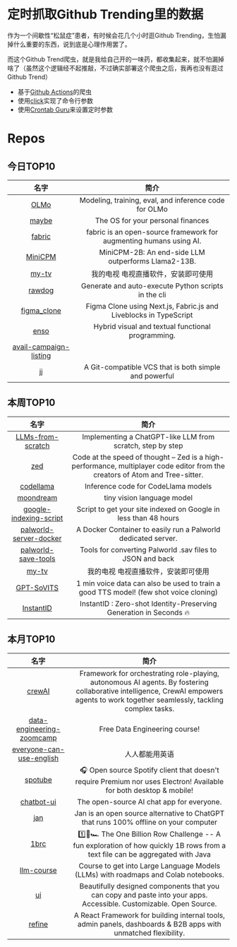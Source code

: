 # 定时抓取Github Trending里的数据

作为一个间歇性“松鼠症”患者，有时候会花几个小时逛Github Trending，生怕漏掉什么重要的东西，说到底是心理作用罢了。

而这个Github Trend爬虫，就是我给自己开的一味药，都收集起来，就不怕漏掉啥了（虽然这个逻辑经不起推敲，不过确实部署这个爬虫之后，我再也没有逛过Github Trend）

* 基于[Github Actions](https://docs.github.com/en/actions)的爬虫
* 使用[click](https://github.com/pallets/click)实现了命令行参数
* 使用[Crontab Guru](https://crontab.guru/)来设置定时参数

# Repos
## 今日TOP10 
<!-- START OF DAILY_TOP10_REPOS -->
| 名字 | 简介 |
| :----: | :----: |
| [OLMo](https://github.com/allenai/OLMo) | Modeling, training, eval, and inference code for OLMo |
| [maybe](https://github.com/maybe-finance/maybe) | The OS for your personal finances |
| [fabric](https://github.com/danielmiessler/fabric) | fabric is an open-source framework for augmenting humans using AI. |
| [MiniCPM](https://github.com/OpenBMB/MiniCPM) | MiniCPM-2B: An end-side LLM outperforms Llama2-13B. |
| [my-tv](https://github.com/lizongying/my-tv) | 我的电视 电视直播软件，安装即可使用 |
| [rawdog](https://github.com/AbanteAI/rawdog) | Generate and auto-execute Python scripts in the cli |
| [figma_clone](https://github.com/adrianhajdin/figma_clone) | Figma Clone using Next.js, Fabric.js and Liveblocks in TypeScript |
| [enso](https://github.com/enso-org/enso) | Hybrid visual and textual functional programming. |
| [avail-campaign-listing](https://github.com/karnotxyz/avail-campaign-listing) |  |
| [jj](https://github.com/martinvonz/jj) | A Git-compatible VCS that is both simple and powerful |
<!-- END OF DAILY_TOP10_REPOS -->

## 本周TOP10
<!-- START OF WEEKLY_TOP10_REPOS -->
| 名字 | 简介 |
| :----: | :----: |
| [LLMs-from-scratch](https://github.com/rasbt/LLMs-from-scratch) | Implementing a ChatGPT-like LLM from scratch, step by step |
| [zed](https://github.com/zed-industries/zed) | Code at the speed of thought – Zed is a high-performance, multiplayer code editor from the creators of Atom and Tree-sitter. |
| [codellama](https://github.com/facebookresearch/codellama) | Inference code for CodeLlama models |
| [moondream](https://github.com/vikhyat/moondream) | tiny vision language model |
| [google-indexing-script](https://github.com/goenning/google-indexing-script) | Script to get your site indexed on Google in less than 48 hours |
| [palworld-server-docker](https://github.com/thijsvanloef/palworld-server-docker) | A Docker Container to easily run a Palworld dedicated server. |
| [palworld-save-tools](https://github.com/cheahjs/palworld-save-tools) | Tools for converting Palworld .sav files to JSON and back |
| [my-tv](https://github.com/lizongying/my-tv) | 我的电视 电视直播软件，安装即可使用 |
| [GPT-SoVITS](https://github.com/RVC-Boss/GPT-SoVITS) | 1 min voice data can also be used to train a good TTS model! (few shot voice cloning) |
| [InstantID](https://github.com/InstantID/InstantID) | InstantID : Zero-shot Identity-Preserving Generation in Seconds 🔥 |
<!-- END OF WEEKLY_TOP10_REPOS -->

## 本月TOP10
<!-- START OF MONTHLY_TOP10_REPOS -->
| 名字 | 简介 |
| :----: | :----: |
| [crewAI](https://github.com/joaomdmoura/crewAI) | Framework for orchestrating role-playing, autonomous AI agents. By fostering collaborative intelligence, CrewAI empowers agents to work together seamlessly, tackling complex tasks. |
| [data-engineering-zoomcamp](https://github.com/DataTalksClub/data-engineering-zoomcamp) | Free Data Engineering course! |
| [everyone-can-use-english](https://github.com/xiaolai/everyone-can-use-english) | 人人都能用英语 |
| [spotube](https://github.com/KRTirtho/spotube) | 🎧 Open source Spotify client that doesn't require Premium nor uses Electron! Available for both desktop & mobile! |
| [chatbot-ui](https://github.com/mckaywrigley/chatbot-ui) | The open-source AI chat app for everyone. |
| [jan](https://github.com/janhq/jan) | Jan is an open source alternative to ChatGPT that runs 100% offline on your computer |
| [1brc](https://github.com/gunnarmorling/1brc) | 1️⃣🐝🏎️ The One Billion Row Challenge -- A fun exploration of how quickly 1B rows from a text file can be aggregated with Java |
| [llm-course](https://github.com/mlabonne/llm-course) | Course to get into Large Language Models (LLMs) with roadmaps and Colab notebooks. |
| [ui](https://github.com/shadcn-ui/ui) | Beautifully designed components that you can copy and paste into your apps. Accessible. Customizable. Open Source. |
| [refine](https://github.com/refinedev/refine) | A React Framework for building internal tools, admin panels, dashboards & B2B apps with unmatched flexibility. |
<!-- END OF MONTHLY_TOP10_REPOS -->
